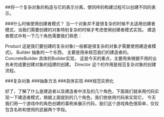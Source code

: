 ##将一个复杂对象的构造与它的表示分离，使同样的构建过程可以创建不同的表示。

###什么时候使用创建者模式？ 当一个对象并不是很复杂的时候不太适用创建者模式，当我们需要创建的对象特别复杂的时候才考虑使用创建者模式实现。
建造者模式中有一下几个角色需要我们熟悉：

Product 这是我们要创建的复杂对象(一般都是很复杂的对象才需要使用建造者模式)。
Builder 抽象的一个东西， 主要是用来规范我们的建造者的。
ConcreteBuilder 具体的Builder实现， 这是今天的重点，主要用来根据不用的业务来完成要创建对象的组建的创建。
Director 这个的作用是规范复杂对象的创建流程。


###复杂对象
###抽象方法
###具体实现
###规范实例化



好了，了解了什么是建造者以及建造者中涉及的几个角色，下面我们就来用代码实现一下建造者模式，根据上面提到的几个角色，我们依依用代码来实现它。 今天我们用一个游戏中的角色创建的事例来展示代码，我们这个游戏角色很简单，仅仅包含名称和使用的武器两个字段。